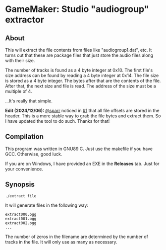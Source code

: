 # GameMaker: Studio "audiogroup" extractor

## About
This will extract the file contents from files like "audiogroup1.dat", etc.
It turns out that these are package files that just store the audio files along
with their size.

The number of tracks is found as a 4 byte integer at 0x10.
The first file's size address can be found by reading a 4 byte integer at 0x14.
The file size is stored as a 4 byte integer.
The bytes after that are the contents of the file.
After that, the next size and file is read.
The address of the size must be a multiple of 4.

...It's really that simple.

**Edit (2024/12/06):** [@sparr](https://github.com/sparr) noticed
in [#1](https://github.com/iDestyKK/GMS_AudioGroup_Extract/issues/1) that
all file offsets are stored in the header. This is a more stable way to grab
the file bytes and extract them. So I have updated the tool to do such. Thanks
for that!

## Compilation
This program was written in GNU89 C. Just use the makefile if you have GCC.
Otherwise, good luck.

If you are on Windows, I have provided an EXE in the **Releases** tab. Just for
your convenience.

## Synopsis
```
./extract file
```

It will generate files in the following way:
```
extract000.ogg
extract001.ogg
extract002.ogg
...
```

The number of zeros in the filename are determined by the number of tracks in
the file. It will only use as many as necessary.
